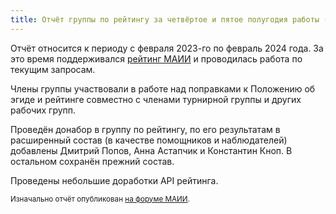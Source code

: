 ```yaml
---
title: Отчёт группы по рейтингу за четвёртое и пятое полугодия работы (08.04.2024)
---
```


Отчёт относится к периоду с февраля 2023-го по февраль 2024 года. За это время поддерживался [рейтинг МАИИ](https://rating.maii.li/b/) и проводилась работа по текущим запросам.

Члены группы участвовали в работе над поправками к Положению об эгиде и рейтинге совместно с членами турнирной группы и других рабочих групп.

Проведён донабор в группу по рейтингу, по его результатам в расширенный состав (в качестве помощников и наблюдателей) добавлены Дмитрий Попов, Анна Астапчик и Константин Кноп. В остальном сохранён прежний состав.

Проведены небольшие доработки API рейтинга.

<small>Изначально отчёт опубликован [на форуме МАИИ](https://forum.znatoki.site/t/otchyot-gruppy-po-rejtingu-08-04-2024/2265).</small>